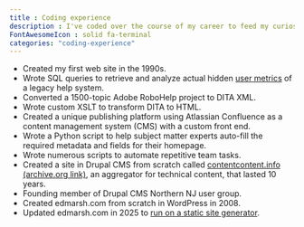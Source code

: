 ```yaml
---
title : Coding experience
description : I've coded over the course of my career to feed my curiosity, add value, and to speak (and translate) developers' language into high-quality content.
FontAwesomeIcon : solid fa-terminal
categories: "coding-experience"
---
```


- Created my first web site in the 1990s.
- Wrote SQL queries to retrieve and analyze actual hidden [user metrics](/skills/metrics) of a legacy help system.
- Converted a 1500-topic Adobe RoboHelp project to DITA XML.
- Wrote custom XSLT to transform DITA to HTML.
- Created a unique publishing platform using Atlassian Confluence as a content management system (CMS) with a custom front end.
- Wrote a Python script to help subject matter experts auto-fill the required metadata and fields for their homepage.
- Wrote numerous scripts to automate repetitive team tasks.
- Created a site in Drupal CMS from scratch called [contentcontent.info (archive.org link)](https://web.archive.org/web/20210121085031/http://contentcontent.info/), an aggregator for technical content, that lasted 10 years.
- Founding member of Drupal CMS Northern NJ user group.
- Created edmarsh.com from scratch in WordPress in 2008.
- Updated edmarsh.com in 2025 to [run on a static site generator](/static-site-transformation/).
